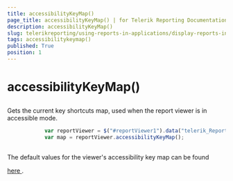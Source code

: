 ```yaml
---
title: accessibilityKeyMap()
page_title: accessibilityKeyMap() | for Telerik Reporting Documentation
description: accessibilityKeyMap()
slug: telerikreporting/using-reports-in-applications/display-reports-in-applications/web-application/html5-report-viewer/api-reference/reportviewer/methods/accessibilitykeymap()
tags: accessibilitykeymap()
published: True
position: 1
---
```


# accessibilityKeyMap()



## 

Gets the current key shortcuts map, used when the report viewer is in accessible mode.
        


	
````js
            var reportViewer = $("#reportViewer1").data("telerik_ReportViewer");            
            var map = reportViewer.accessibilityKeyMap();
          
````




The default values for the viewer's accessibility key map can be found
          
[here
](55754fd3-073a-411b-bc58-42bfecefbc5b#accessibility-key-map).
        

